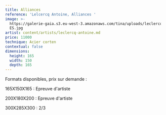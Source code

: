 ```yaml
---
title: Alliances
reference: 'Lelcercq Antoine, Alliances '
image: >-
  https://galerie-gaia.s3.eu-west-3.amazonaws.com/tina/uploads/leclercq-antoine/galerie-gaia-leclercq-antoine-alliance
  ES.jpg
artist: content/artists/leclercq-antoine.md
price: 11000
technique: Acier corten
contextual: false
dimensions:
  height: 165
  width: 150
  depth: 165
---
```


Formats disponibles, prix sur demande :

165X150X165 : Epreuve d'artiste 

200X180X200 : Epreuve d'artiste

300X285X300 : 2/3 
